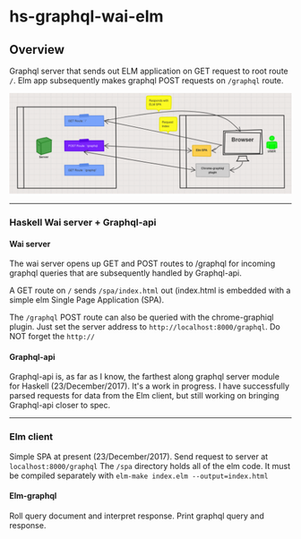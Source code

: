 # hs-graphql-wai-elm

## Overview

Graphql server that sends out ELM application on GET request to root route `/`. Elm app subsequently makes graphql POST requests on `/graphql` route.

![Rough architecture](./haskell-elm-graphql.png)

---

### Haskell Wai server + Graphql-api

#### Wai server
The wai server opens up GET and POST routes to /graphql for incoming graphql queries that are subsequently handled by Graphql-api.

A GET route on `/` sends `/spa/index.html` out (index.html is embedded with a simple elm Single Page Application (SPA).


The `/graphql` POST route can also be queried with the chrome-graphiql plugin. Just set the server address to `http://localhost:8000/graphql`. Do NOT forget the `http://`

#### Graphql-api
Graphql-api is, as far as I know, the farthest along graphql server module for Haskell (23/December/2017).
It's a work in progress. I have successfully parsed requests for data from the Elm client, but still working on bringing Graphql-api closer to spec.

---

### Elm client

Simple SPA at present (23/December/2017).
Send request to server at `localhost:8000/graphql`
The `/spa` directory holds all of the elm code. It must be compiled separately with `elm-make index.elm --output=index.html`

#### Elm-graphql

Roll query document and interpret response. Print graphql query and response.
